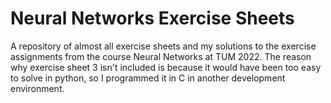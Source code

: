 # Neural Networks Exercise Sheets

A repository of almost all exercise sheets and my solutions to the exercise assignments from the course Neural Networks
at TUM 2022. The reason why exercise sheet 3 isn't included is because it would have been too easy to solve
in python, so I programmed it in C in another development environment.
